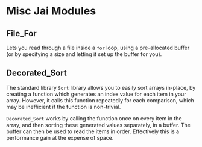# Misc Jai Modules


## File_For

Lets you read through a file inside a `for` loop, using a pre-allocated buffer (or by specifying a size and letting it set up the buffer for you).


## Decorated_Sort

The standard library `Sort` library allows you to easily sort arrays in-place, by creating a function which generates an index value for each item in your array.  However, it calls this function repeatedly for each comparison, which may be inefficient if the function is non-trivial.

`Decorated_Sort` works by calling the function once on every item in the array, and then sorting these generated values separately, in a buffer.  The buffer can then be used to read the items in order.  Effectively this is a performance gain at the expense of space.
